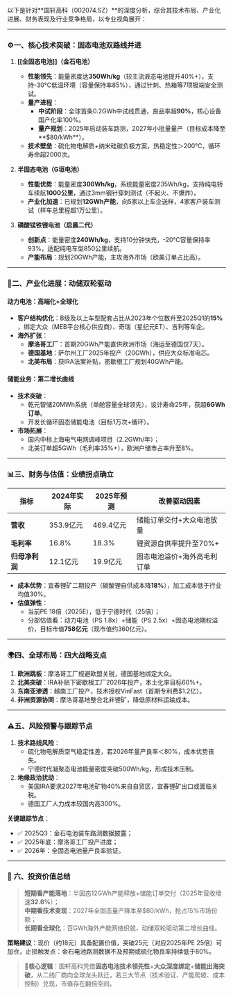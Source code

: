 以下是针对**国轩高科（002074.SZ）​**的深度分析，综合其技术布局、产业化进展、财务表现及行业竞争格局，以专业视角展开：

---

### ⚙️ ​**一、核心技术突破：固态电池双路线并进**​

1. ​**[[全固态电池]]（金石电池）​**​
    
    - ​**性能领先**​：能量密度达**350Wh/kg**​（较主流液态电池提升40%+），支持-30℃低温环境（容量保持率85%），通过针刺、热箱等7项极端安全测试。
    - ​**量产进程**​：
        - ​**中试阶段**​：全球首条0.2GWh中试线贯通，良品率超**90%​**，核心设备国产化率100%。
        - ​**量产规划**​：2025年启动装车路测，2027年小批量量产（目标成本降至**​$80/kWh**）。
    - ​**技术壁垒**​：硫化物电解质+纳米硅碳负极方案，热稳定性＞200℃，循环寿命超2000次。
2. ​**半固态电池（G垣电池）​**​
    
    - ​**性能优势**​：能量密度**300Wh/kg**，系统能量密度235Wh/kg，支持纯电轿车续航**1000公里**，通过3mm钢针穿刺测试（不起火、不爆炸）。
    - ​**产业化加速**​：已规划**12GWh产能**，向5家以上车企送样，4家客户装车测试（样车总里程超1万公里）。
3. ​**磷酸锰铁锂电池（启晨二代）​**​
    
    - ​**创新点**​：能量密度**240Wh/kg**，支持10分钟快充，-20℃容量保持率93%，适配纯电车型850公里续航。
    - ​**产能布局**​：规划20GWh产能，主攻海外市场（欧美订单占比高）。

---

### 🚀 ​**二、产业化进展：动储双轮驱动**​

#### ​**动力电池：高端化+全球化**​

- ​**客户结构优化**​：B级及以上车型配套占比从2023年个位数升至2025Q1的**15%​**，绑定大众（MEB平台核心供应商）、奇瑞（星纪元ET）、吉利等车企。
- ​**海外扩张**​：
    - ​**摩洛哥工厂**​：首期20GWh产能直供欧洲市场（海运至德国仅7天）。
    - ​**德国基地**​：萨尔州工厂2025年投产（20GWh），供应大众标准电芯。
    - ​**北美布局**​：获IRA法案补贴，密歇根工厂规划40GWh产能。

#### ​**储能业务：第二增长曲线**​

- ​**技术突破**​：
    - 乾元智储20MWh系统（单舱容量全球领先），设计寿命25年，获超**6GWh订单**。
    - 开发长循环固态储能电池（目标1万次+循环）。
- ​**市场拓展**​：
    - 国内中标上海电气电网调峰项目（2.2GWh/年）；
    - 北美订单超5GWh（毛利率35%+），欧洲户储市占率升至8%。

---

### 📊 ​**三、财务与估值：业绩拐点确立**​

|​**指标**​|2024年实际|2025年预测|改善驱动因素|
|---|---|---|---|
|​**营收**​|353.9亿元|469.4亿元|储能订单交付+大众电池放量|
|​**毛利率**​|16.8%|18.3%|锂资源自供率提升至70%+|
|​**归母净利润**​|12.1亿元|19.9亿元|固态电池溢价+海外高毛利订单|

- ​**成本优势**​：宜春锂矿二期投产（碳酸锂自供成本降**18%​**），加工成本低于行业均值30%。
- ​**估值弹性**​：
    - 当前PE 18倍（2025E），低于宁德时代（25倍）；
    - 分部估值看：动力电池（PS 1.8x）+储能（PS 2.5x）+固态电池期权溢价，目标市值**758亿元**​（现市值约360亿元）。

---

### 🌍 ​**四、全球布局：四大战略支点**​

1. ​**欧洲跳板**​：摩洛哥工厂规避欧盟关税，德国基地绑定大众。
2. ​**北美突破**​：IRA补贴下密歇根工厂2026年投产，本土化率目标60%+。
3. ​**东南亚渗透**​：越南工厂投产，技术授权VinFast（首期专利费$1.2亿）。
4. ​**非洲资源协同**​：摩洛哥基地整合北非锂矿，降低原材料运输成本。

---

### ⚠️ ​**五、风险预警与跟踪节点**​

1. ​**技术路线风险**​：
    - 硫化物电解质空气稳定性差，若2026年量产良率＜80%，成本优势丧失。
    - 宁德时代凝聚态电池能量密度突破500Wh/kg，形成技术压制。
2. ​**地缘政治扰动**​：
    - 美国IRA要求2027年电池矿物40%来自自贸区，宜春锂矿出口或面临关税。
    - 德国工厂人力成本较国内高300%。

​**关键跟踪节点**​：

- ✅ 2025Q3：金石电池装车路测数据披露；
- ✅ 2025年底：摩洛哥工厂投产进度；
- ✅ 2026年：全固态电池量产良率验证。

---

### 💎 ​**六、投资价值总结**​

> ​**短期看产能落地**​：半固态12GWh产能释放+储能订单交付（2025年营收增速**32.6%​**）；  
> ​**中期看技术变现**​：2027年全固态量产降本至$80/kWh，抢占15%市场份额；  
> ​**长期看全球化**​：百GWh海外产能网络织就，动储双轮驱动第二增长曲线。

​**策略建议**​：现价（约18元）具备配置价值，突破25元（对应2025年PE 25倍）可加仓，止损触发点：金石电池路测数据不及预期或硫化物良率持续低于80%。

> 📌 ​**核心逻辑**​：国轩高科凭借**固态电池技术领先性**​+​**大众深度绑定**​+​**储能出海突破**，从二线厂商向全球龙头跃迁，若三大节点（技术验证、产能爬坡、成本控制）兑现，市值存在翻倍空间。